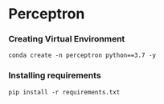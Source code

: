 # Perceptron


### Creating Virtual Environment
    conda create -n perceptron python==3.7 -y

### Installing requirements
    pip install -r requirements.txt

